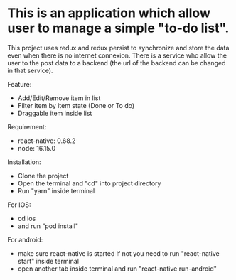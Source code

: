 # This is an application which allow user to manage a simple "to-do list".

This project uses redux and redux persist to synchronize and store the data even when there is no internet connexion.
There is a service who allow the user to the post data to a backend (the url of the backend can be changed in that service).

Feature:
- Add/Edit/Remove item in list
- Filter item by item state (Done or To do)
- Draggable item inside list

Requirement: 
- react-native: 0.68.2
- node: 16.15.0

Installation:
- Clone the project 
- Open the terminal and "cd" into project directory 
- Run "yarn" inside terminal

For IOS:
- cd ios
- and run "pod install"

For android:
- make sure react-native is started if not you need to run "react-native start" inside terminal
- open another tab inside terminal and run "react-native run-android"
